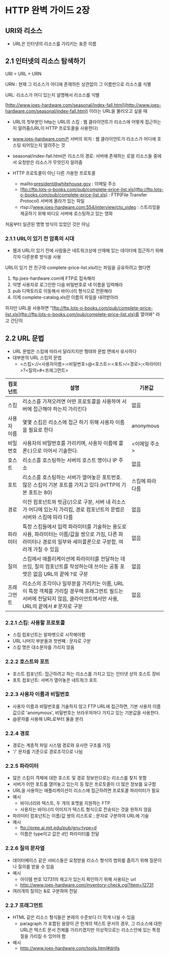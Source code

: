 # HTTP 완벽 가이드 2장

## URI와 리소스

- URL은 인터넷의 리소스를 가리키는 표준 이름

## 2.1 인터넷의 리소스 탐색하기

URI = URL + URN

URN : 현재 그 리소스가 어디에 존재하든 상관없이 그 이름만으로 리소스를 식별

URL: 리소스가 어디 있는지 설명해서 리소스를 식별

[http://www.joes-hardware.com/seasonal/index-fall.html](http://www.joes-hardware.com/seasonal/index-fall.html) 이라는 URL을 불러오고 싶을 때

- URL의 첫부분인 http는 URL의 스킴 : 웹 클라이언트가 리소스에 어떻게 접근하는지 알려줌(URL이 HTTP 프로토콜을 사용한다)
- www.joes-hardware.com은 서버의 위치 : 웹 클라이언트가 리소스가 어디에 호스팅 되어있는지 알려주는 것
- seasonal/index-fall.html은 리소스의 경로: 서버에 존재하는 로컬 리소스들 중에서 요청받은 리소스가 무엇인지 알려줌

- HTTP 프로토콜이 아닌 다른 가용한 프로토콜
    - mailto:president@whitehouse.gov : 이메일 주소
    - [ftp://ftp.lots-o-books.com/pub/complete-price-list.xls](ftp://ftp.lots-o-books.com/pub/complete-price-list.xls) : FTP(File Transfer Protocol) 서버에 올라가 있는 파일
    - rtsp://www.joes-hardware.com:554/interview/cto_video : 스트리밍을 제공하기 위해 비디오 서버에 호스팅하고 있는 영화

처음부터 일관된 명명 방식이 있었던 것은 아님

### 2.1.1 URL이 있기 전 암흑의 시대

- 웹과 URL이 있기 전에 사람들은 네트워크상에 산재해 있는 데이터에 접근하기 위해 각자 다른분류 방식을 사용

URL이 있기 전 친구와 complete-price-list.xls라는 파일을 공유하려고 했다면

1. ftp.joes-hardware.com에 FTP로 접속해라
2. 익명 사용자로 로그인한 다음 비밀번호로 네 이름을 입력해라
3. pub 디렉토리로 이동해서 바이너리 형식으로 전환해라
4. 이제 complete-catalog.xls란 이름의 파일을 내려받아라

하지만 URL을 사용하면 "[ftp://ftp.lots-o-books.com/pub/complete-price-list.xls](ftp://ftp.lots-o-books.com/pub/complete-price-list.xls)를 열어봐" 라고 간단히

## 2.2 URL 문법

- URL 문법은 스킴에 따라서 달라지지만 형태와 문법 면에서 유사하다
- 대부분의 URL 스킴의 문법
    - <스킴>://<사용자이름>:<비밀번호>@<호스트>:<포트>/<경로>;<파라미터>?<질의>#<프래그먼트>
    
|컴포넌트|설명|기본값|
|------|--|-----|
|스킴|리소스를 가져오려면 어떤 프로토콜을 사용하여 서버에 접근해야 하는지 가리킨다|없음|
|사용자 이름|몇몇 스킴은 리소스에 접근 하기 위해 사용자 이름을 필요로 한다|anonymous|
|비밀번호|사용자의 비밀번호를 가리키며, 사용자 이름에 콜론(:)으로 이어서 기술한다.|<이메일 주소>|
|호스트|리소스를 호스팅하는 서버의 호스트 명이나 IP 주소|없음|
|포트|리소스를 호스팅하는 서버가 열어놓은 포트번호. 많은 스킴이 기본 포트를 가지고 있다.(HTTP의 기본 포트는 80)|스킴에 따라 다름|
|경로|이전 컴포넌트와 빗금(/)으로 구분, 서버 내 리소스가 어디에 있는지 가리킴, 경로 컴포넌트의 문법은 서버와 스킴에 따라 다름|없음|
|파라미터|특정 스킴들에서 입력 파라미터를 기술하는 용도로 사용, 파라미터는 이름/값을 쌍으로 가짐, 다른 파라미터나 경로의 일부와 세미콜론으로 구분함, 여러개 가질 수 있음|없음
|질의|스킴에서 애플리케이션에 파라미터를 전달하는 데 쓰임, 질의 컴포넌트를 작성하는데 쓰이는 공통 포맷은 없음 URL의 끝에 ?로 구분|없음
|프래그먼트|리소스의 조각이나 일부분을 가리키는 이름, URL이 특정 객체를 가리킬 경우에 프래그먼트 필드는 서버에 전달되지 않음, 클라이언트에서만 사용, URL의 끝에서 # 문자로 구분|없음|

### 2.2.1 스킴: 사용할 프로토콜
- 스킴 컴포넌트는 알파벳으로 시작해야함
- URL 나머지 부분들과 첫번째 : 문자로 구분
- 스킴 명은 대소문자를 가리지 않음

### 2.2.2 호스트와 포트
- 호스트 컴포넌트: 접근하려고 하는 리소스를 가지고 있는 인터넷 상의 호스트 장비
- 포트 컴포넌트: 서버가 열어놓은 네트워크 포트

### 2.2.3 사용자 이름과 비밀번호
- 사용자 이름과 비밀번호를 기술하지 않고 FTP URL에 접근하면, 기본 사용자 이름 값으로 'anonymous', 비밀번호는 브라우저마다 가지고 있는 기본값을 사용한다.
- @문자를 사용해 URL로부터 둘을 분리

### 2.2.4 경로
- 경로는 계층적 파일 시스템 경로와 유사한 구조를 가짐
- '/' 문자를 기준으로 경로조각으로 나뉨

### 2.2.5 파라미터
- 많은 스킴이 객체에 대한 호스트 및 경로 정보만으로는 리소스를 찾지 못함
- 서버가 어떤 포트를 열어놓고 있는지 등 많은 프로토콜이 더 많은 정보를 요구함
- URL을 사용하는 애플리케이션이 리소스에 접근하려면 프로토콜 파라미터가 필요
- 예시
    - 바이너리와 텍스트, 두 개의 포맷을 지원하는 FTP
    - 사용자는 바이너리 이미지가 텍스트 형식으로 전송되는 것을 원하지 않음
- 파라미터 컴포넌트는 이름/값 쌍의 리스트로 ; 문자로 구분하여 URL에 기술
- 예시
    - ftp://prep.ai.mit.edu/pub/gnu;type=d
    - 이름은 type이고 값은 d인 파라미터를 전달
    
### 2.2.6 질의 문자열
- 데이터베이스 같은 서비스들은 요청받을 리소스 형식의 범위를 좁히기 위해 질문이나 질의를 받을 수 있음
- 예시
    - 아이템 번호 12731의 재고가 있는지 확인하기 위해 사용되는 url
    - http://www.joes-hardware.com/inventory-check.cgi?item=12731
- 여러개의 질의는 &로 구분하여 전달

### 2.2.7 프래그먼트
- HTML 같은 리소스 형식들은 본래의 수준보다 더 작게 나뉠 수 있음
    - paragraph 가 포함된 용량이 큰 한개의 텍스트 문서의 경우, 그 리소스에 대한 URL은 텍스트 문서 전체를 가리키겠지만 이상적으로는 리소스안에 있는 특정 절을 가리킬 수 있어야 함
- 예시
    - http://www.joes-hardware.com/tools.html#drills
